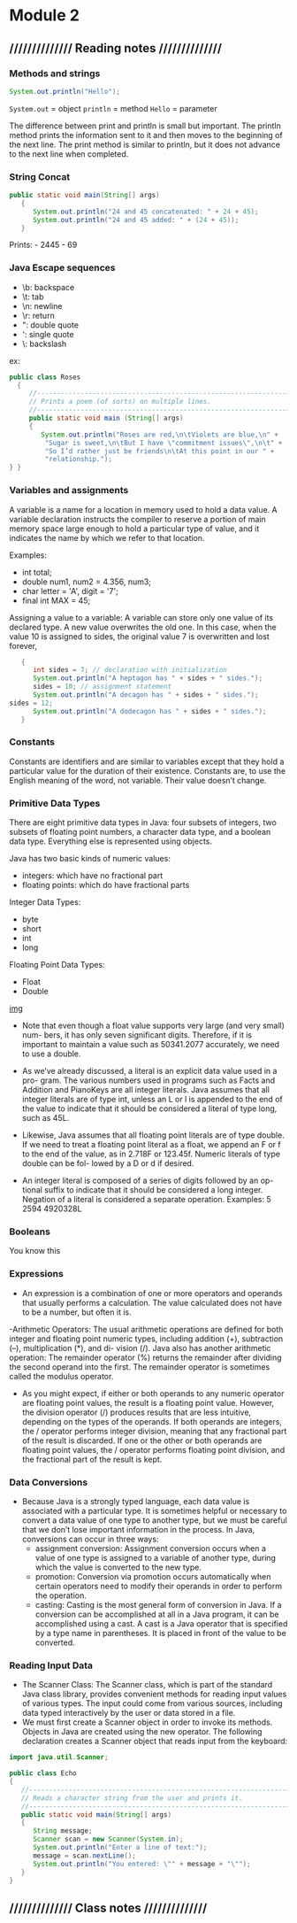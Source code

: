 # Module 2

## ////////////// Reading notes //////////////

### Methods and strings
``` java
System.out.println("Hello");
```

`System.out` = object
`println` = method
`Hello` = parameter

The difference between print and println is small but important. The println method prints the information sent to it and then moves to the beginning of the next line. The print method is similar to println, but it does not advance to the next line when completed.

### String Concat
``` java
public static void main(String[] args)
   {
      System.out.println("24 and 45 concatenated: " + 24 + 45);
      System.out.println("24 and 45 added: " + (24 + 45));
   }
```
Prints: 
	- 2445
	- 69

### Java Escape sequences
- \b: backspace
- \t: tab
- \n: newline
- \r: return
- \": double quote
- \': single quote
- \\: backslash

ex: 
```java
public class Roses
  {
     //-----------------------------------------------------------------
     // Prints a poem (of sorts) on multiple lines.
     //-----------------------------------------------------------------
     public static void main (String[] args)
     {
        System.out.println("Roses are red,\n\tViolets are blue,\n" +
         "Sugar is sweet,\n\tBut I have \"commitment issues\",\n\t" +
         "So I’d rather just be friends\n\tAt this point in our " +
         "relationship.");
} }
```

### Variables and assignments
A variable is a name for a location in memory used to hold a data value. A variable declaration instructs the compiler to reserve a portion of main memory space large enough to hold a particular type of value, and it indicates the name by which we refer to that location.

Examples: 
- int total;
- double num1, num2 = 4.356, num3;
- char letter = 'A', digit = '7';
- final int MAX = 45;


Assigning a value to a variable: 
A variable can store only one value of its declared type. A new value overwrites the old one. In this case, when the value 10 is assigned to sides, the original value 7 is overwritten and lost forever, 

``` java
   {
      int sides = 7; // declaration with initialization
      System.out.println("A heptagon has " + sides + " sides.");
      sides = 10; // assignment statement
      System.out.println("A decagon has " + sides + " sides.");
sides = 12;
      System.out.println("A dodecagon has " + sides + " sides.");
   }
```

### Constants
Constants are identifiers and are similar to variables except that they hold a particular value for the duration of their existence. Constants are, to use the English meaning of the word, not variable. Their value doesn’t change.

### Primitive Data Types
There are eight primitive data types in Java: four subsets of integers, two subsets of floating point numbers, a character data type, and a boolean data type. Everything else is represented using objects.

Java has two basic kinds of numeric values: 
- integers: which have no fractional part
- floating points: which do have fractional parts 

Integer Data Types: 
- byte
- short
- int
- long 

Floating Point Data Types: 
- Float
- Double

[img](COMP1131/Moduel2/numeric-primitive-types.png)

- Note that even though a float value supports very large (and very small) num- bers, it has only seven significant digits. Therefore, if it is important to maintain a value such as 50341.2077 accurately, we need to use a double.
- As we’ve already discussed, a literal is an explicit data value used in a pro- gram. The various numbers used in programs such as Facts and Addition and PianoKeys are all integer literals. Java assumes that all integer literals are of type int, unless an L or l is appended to the end of the value to indicate that it should be considered a literal of type long, such as 45L.
- Likewise, Java assumes that all floating point literals are of type double. If we need to treat a floating point literal as a float, we append an F or f to the end of the value, as in 2.718F or 123.45f. Numeric literals of type double can be fol- lowed by a D or d if desired.

- An integer literal is composed of a series of digits followed by an op- tional suffix to indicate that it should be considered a long integer. Negation of a literal is considered a separate operation.
Examples:
       5
       2594
       4920328L

### Booleans
You know this

### Expressions
- An expression is a combination of one or more operators and operands that usually performs a calculation. The value calculated does not have to be a number, but often it is.

-Arithmetic Operators: 
The usual arithmetic operations are defined for both integer and floating point numeric types, including addition (+), subtraction (–), multiplication (*), and di- vision (/). Java also has another arithmetic operation: The remainder operator (%) returns the remainder after dividing the second operand into the first. The remainder operator is sometimes called the modulus operator. 

- As you might expect, if either or both operands to any numeric operator are floating point values, the result is a floating point value. However, the division operator (/) produces results that are less intuitive, depending on the types of the operands. If both operands are integers, the / operator performs integer division, meaning that any fractional part of the result is discarded.
If one or the other or both operands are floating point values, the / operator performs floating point division, and the fractional part of the result is kept. 

### Data Conversions
- Because Java is a strongly typed language, each data value is associated with a particular type. It is sometimes helpful or necessary to convert a data value of one type to another type, but we must be careful that we don’t lose important information in the process. 
In Java, conversions can occur in three ways:
	- assignment conversion: Assignment conversion occurs when a value of one type is assigned to a variable of another type, during which the value is converted to the new type.
	- promotion: Conversion via promotion occurs automatically when certain operators need to modify their operands in order to perform the operation. 
	- casting: Casting is the most general form of conversion in Java. If a conversion can be accomplished at all in a Java program, it can be accomplished using a cast. A cast is a Java operator that is specified by a type name in parentheses. It is placed in front of the value to be converted. 

### Reading Input Data
- The Scanner Class: The Scanner class, which is part of the standard Java class library, provides convenient methods for reading input values of various types. The input could come from various sources, including data typed interactively by the user or data stored in a file.
- We must first create a Scanner object in order to invoke its methods. Objects in Java are created using the new operator. The following declaration creates a Scanner object that reads input from the keyboard:

``` java
import java.util.Scanner;

public class Echo
{
   //------------------------------------------------------------------
   // Reads a character string from the user and prints it.
   //------------------------------------------------------------------
   public static void main(String[] args)
   {
      String message;
      Scanner scan = new Scanner(System.in);
      System.out.println("Enter a line of text:");
      message = scan.nextLine();
      System.out.println("You entered: \"" + message + "\"");
   }
}
```


## ////////////// Class notes //////////////